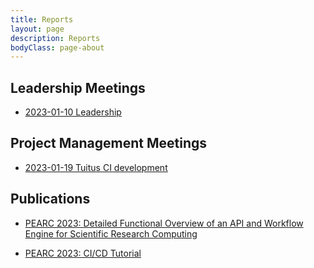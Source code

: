 ```yaml
---
title: Reports
layout: page
description: Reports
bodyClass: page-about
---
```


## Leadership Meetings

  * [2023-01-10 Leadership](/files/report/20230110-leadership.pdf)

## Project Management Meetings

  * [2023-01-19 Tuitus CI development](/files/report/20230119-tuitus-ci.pdf)  

## Publications

  * [PEARC 2023: Detailed Functional Overview of an API and Workflow Engine for Scientific Research Computing](/files/publications/2023-pearc-ci.pdf)

  * [PEARC 2023: CI/CD Tutorial](/files/publications/2023-pearc-tutorial.pdf)